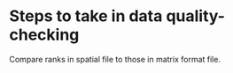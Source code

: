 # Steps to take in data quality-checking


Compare ranks in spatial file to those in matrix format file. 

